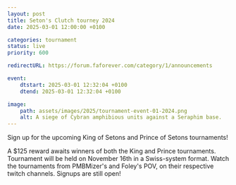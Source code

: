 ```yaml
---
layout: post
title: Seton's Clutch tourney 2024
date: 2025-03-01 12:00:00 +0100

categories: tournament
status: live
priority: 600

redirectURL: https://forum.faforever.com/category/1/announcements

event:
    dtstart: 2025-03-01 12:32:04 +0100
    dtend: 2025-03-01 12:32:04 +0100

image:
    path: assets/images/2025/tournament-event-01-2024.png
    alt: A siege of Cybran amphibious units against a Seraphim base.
---
```


Sign up for the upcoming King of Setons and Prince of Setons tournaments!

<!-- excerpt-end -->

A $125 reward awaits winners of both the King and Prince tournaments. Tournament will be held on November 16th in a Swiss-system format. Watch the tournaments from PMBMizer's and Foley's POV, on their respective twitch channels. Signups are still open!
